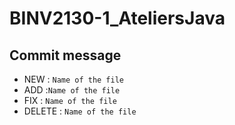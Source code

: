 # BINV2130-1_AteliersJava
## Commit message

- NEW : `Name of the file`
- ADD :`Name of the file`
- FIX : `Name of the file`
- DELETE : `Name of the file`
